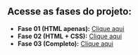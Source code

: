 ## Acesse as fases do projeto:

- **Fase 01 (HTML apenas):** [Clique aqui](https://tavin2k.github.io/projetoperfildoaluno/)
- **Fase 02 (HTML + CSS):** [Clique aqui](https://tavin2k.github.io/projetoperfildoaluno/index2.html)
- **Fase 03 (Completo):** [Clique aqui](https://tavin2k.github.io/projetoperfildoaluno/indexp3.html)
